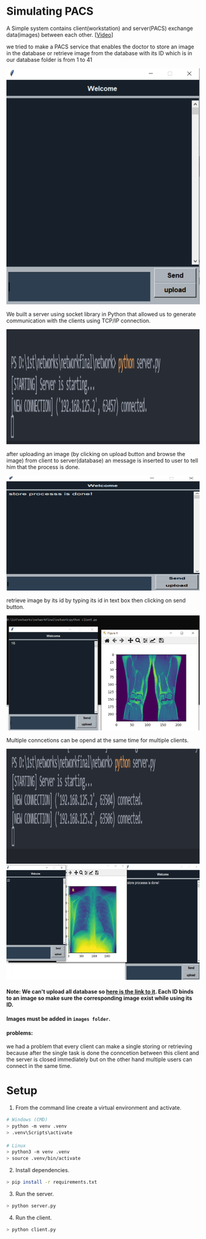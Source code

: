 # Simulating PACS

A Simple system contains client(workstation) and server(PACS) exchange data(images) between each other. [[Video](https://drive.google.com/file/d/1XvDwINwQSz1X15lAZKjWsa8uC95qYjbT/view?usp=sharing)]

we tried to make a PACS service that enables the doctor to store an image in the database or retrieve image from the database with its ID which is in our database folder is from 1 to 41  

![GUI](readme/gui.PNG)

We built a server using socket library in Python that allowed us to generate communication with the clients using TCP/IP connection.

<img src="readme/new_connection.PNG" alt="new_connection" width="600" height="300"/>

after uploading an image (by clicking on upload button and browse the image) from client to server(database) an message is inserted to user to tell him that the process is done.

<img src="readme/uploading.PNG" alt="storing Message" width="600" height="300"/>

retrieve image by its id by typing its id in text box then clicking on send button.

<img src="readme/retrieving.PNG" alt="retrieving" width="600" height="300"/>

Multiple conncetions can be opend at the same time for multiple clients.

<img src="readme/Multiple_connections.PNG" alt=" Multiple_connections" width="600" height="300"/>

<img src="readme/Multiple_clients.PNG" alt="Multiple_clients" width="600" height="300"/>

#### Note: We can't upload all database so [here is the link to it](https://drive.google.com/drive/folders/1sJD6bDQDrTq3BC2Ft4WG_Ys9Pl-VuSqL?usp=sharing). Each ID binds to an image so make sure the corresponding image exist while using its ID.

#### Images must be added in `images folder`.


#### problems:
we had a problem that every client can make a single storing or retrieving because after the single task is done the conncetion between this client and the server is closed immediately but on the other hand multiple users can connect in the same time.



# Setup

1. From the command line create a virtual environment and activate.
```sh
# Windows (CMD)
> python -m venv .venv
> .venv\Scripts\activate

# Linux
> python3 -m venv .venv
> source .venv/bin/activate
```

2. Install dependencies.
```sh
> pip install -r requirements.txt
```


3. Run the server.
```sh
> python server.py 
```

4. Run the client.
```sh
> python client.py
```
